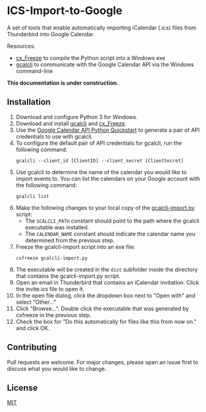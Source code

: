 
# ICS-Import-to-Google
A set of tools that enable automatically importing iCalendar (.ics) files from Thunderbird into Google Calendar.

Resources:

  - [cx_Freeze](https://marcelotduarte.github.io/cx_Freeze/) to compile the Python script into a Windows exe
 - [gcalcli](https://github.com/insanum/gcalcli) to communicate with the Google Calendar API via the Windows command-line

**This documentation is under construction.**

## Installation

 1. Download and configure Python 3 for Windows.
 2. Download and install [gcalcli](https://github.com/insanum/gcalcli) and [cx_Freeze](https://marcelotduarte.github.io/cx_Freeze/).
 3. Use the [Google Calendar API Python Quickstart](https://developers.google.com/calendar/quickstart/python#step_1_turn_on_the) to generate a pair of API credentials to use with gcalcli.
 4. To configure the default pair of API credentials for gcalcli, run the following command:
    ```
    gcalcli --client_id [ClientID] --client_secret [ClientSecret]
    ```
 5. Use gcalcli to determine the name of the calendar you would like to import events to. You can list the calendars on your Google account with the following command:
    ```
    gcalcli list
    ```
 6. Make the following changes to your local copy of the [gcalcli-import.py](./gcalcli-import.py) script:
	 - The `GCALCLI_PATH` constant should point to the path where the gcalcli executable was installed.
	 - The `CALENDAR_NAME` constant should indicate the calendar name you determined from the previous step.
 7. Freeze the gcalcli-import script into an exe file:
    ```
    cxfreeze gcalcli-import.py
    ```
 8. The executable will be created in the `dist` subfolder inside the directory that contains the gcalcli-import.py script.
 9. Open an email in Thunderbird that contains an iCalendar invitation. Click the invite.ics file to open it.
 10. In the open file dialog, click the dropdown box next to "Open with" and select "Other..."
 11. Click "Browse...". Double click the executable that was generated by cxfreeze in the previous step.
 12. Check the box for "Do this automatically for files like this from now on." and click OK.

## Contributing
Pull requests are welcome. For major changes, please open an issue first to discuss what you would like to change.

## License
[MIT](https://choosealicense.com/licenses/mit/)
